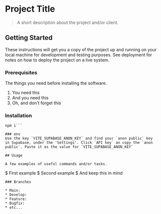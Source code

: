 # Project Title

> A short description about the project and/or client.

## Getting Started

These instructions will get you a copy of the project up and running on your local machine for development and testing purposes. See deployment for notes on how to deploy the project on a live system.

### Prerequisites

 The things you need before installing the software.

1. You need this
2. And you need this
3. Oh, and don't forget this

### Installation

``` cd frontend
npm i```

### env
Use the key `VITE_SUPABASE_ANON_KEY` and find your `anon public` key in Supabase, under the 'Settings'. Click `API key` an copy the `anon public`. Paste it as the value for `VITE_SUPABASE_ANON_KEY`

## Usage

A few examples of useful commands and/or tasks.

```
$ First example
$ Second example
$ And keep this in mind
```
### Branches

* Main:
* Develop:
* Feature:
* Bugfix:
* etc...
